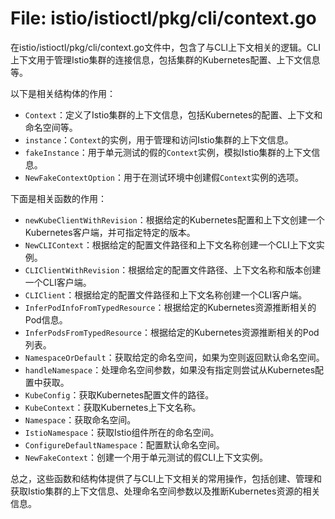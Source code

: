 # File: istio/istioctl/pkg/cli/context.go

在istio/istioctl/pkg/cli/context.go文件中，包含了与CLI上下文相关的逻辑。CLI上下文用于管理Istio集群的连接信息，包括集群的Kubernetes配置、上下文信息等。

以下是相关结构体的作用：
- `Context`：定义了Istio集群的上下文信息，包括Kubernetes的配置、上下文和命名空间等。
- `instance`：`Context`的实例，用于管理和访问Istio集群的上下文信息。
- `fakeInstance`：用于单元测试的假的`Context`实例，模拟Istio集群的上下文信息。
- `NewFakeContextOption`：用于在测试环境中创建假`Context`实例的选项。

下面是相关函数的作用：
- `newKubeClientWithRevision`：根据给定的Kubernetes配置和上下文创建一个Kubernetes客户端，并可指定特定的版本。
- `NewCLIContext`：根据给定的配置文件路径和上下文名称创建一个CLI上下文实例。
- `CLIClientWithRevision`：根据给定的配置文件路径、上下文名称和版本创建一个CLI客户端。
- `CLIClient`：根据给定的配置文件路径和上下文名称创建一个CLI客户端。
- `InferPodInfoFromTypedResource`：根据给定的Kubernetes资源推断相关的Pod信息。
- `InferPodsFromTypedResource`：根据给定的Kubernetes资源推断相关的Pod列表。
- `NamespaceOrDefault`：获取给定的命名空间，如果为空则返回默认命名空间。
- `handleNamespace`：处理命名空间参数，如果没有指定则尝试从Kubernetes配置中获取。
- `KubeConfig`：获取Kubernetes配置文件的路径。
- `KubeContext`：获取Kubernetes上下文名称。
- `Namespace`：获取命名空间。
- `IstioNamespace`：获取Istio组件所在的命名空间。
- `ConfigureDefaultNamespace`：配置默认命名空间。
- `NewFakeContext`：创建一个用于单元测试的假CLI上下文实例。

总之，这些函数和结构体提供了与CLI上下文相关的常用操作，包括创建、管理和获取Istio集群的上下文信息、处理命名空间参数以及推断Kubernetes资源的相关信息。

